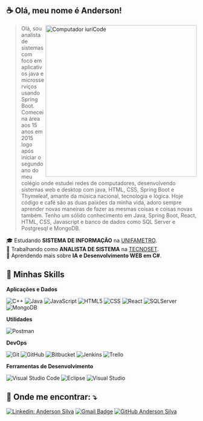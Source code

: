 ## :coffee: Olá, meu nome é <strong>Anderson!</strong>

<img src="https://raw.githubusercontent.com/MicaelliMedeiros/micaellimedeiros/master/image/computer-illustration.png" min-width="400px" max-width="400px" width="400px" align="right" alt="Computador iuriCode">

> Olá, sou analista de sistemas com foco em aplicativos java e microsserviços usando Spring Boot. Comecei na área aos 15 anos em 2015 logo após iniciar o segundo ano do meu colégio onde estudei redes de computadores, desenvolvendo sistemas web e desktop com java, HTML, CSS, Spring Boot e Thymeleaf, amante da música nacional, tecnologia e lógica. Hoje código e café são as duas paixões da minha vida, adoro sempre aprender novas maneiras de fazer as mesmas coisas e coisas novas também. Tenho um sólido conhecimento em Java, Spring Boot, React, HTML, CSS, Javascript e banco de dados como SQL Server e Postgresql e MongoDB.

🎓 Estudando **SISTEMA DE INFORMAÇÃO** na <a href="http://www.unifametro.edu.br/">UNIFAMETRO</a>.</br>
💼 Trabalhando como **ANALISTA DE SISTEMA** na <a href="https://tecnoset.com.br/">TECNOSET</a>.</br>
🌱 Aprendendo mais sobre **IA e Desenvolvimento WEB em C#**.</br>

## 🚀 Minhas Skills

**Aplicações e Dados**

  ![C++](https://img.shields.io/badge/-C%23-333333?style=flat&logo=C%2B%2B&logoColor=00599C)
  ![Java](https://img.shields.io/badge/-Java-333333?style=flat&logo=Java&logoColor=007396)
  ![JavaScript](https://img.shields.io/badge/-JavaScript-333333?style=flat&logo=javascript)
  ![HTML5](https://img.shields.io/badge/-HTML5-333333?style=flat&logo=HTML5)
  ![CSS](https://img.shields.io/badge/-CSS-333333?style=flat&logo=CSS3&logoColor=1572B6)
  ![React](https://img.shields.io/badge/-React-333333?style=flat&logo=react)
  ![SQLServer](https://img.shields.io/badge/-SQLServer-333333?style=flat&logo=microsoftsqlserver)
  ![MongoDB](https://img.shields.io/badge/-MongoDB-333333?style=flat&logo=mongodb)

**Utilidades**

  ![Postman](https://img.shields.io/badge/-Postman-333333?style=flat&logo=postman)

**DevOps**

  ![Git](https://img.shields.io/badge/-Git-333333?style=flat&logo=git)
  ![GitHub](https://img.shields.io/badge/-GitHub-333333?style=flat&logo=github)
  ![Bitbucket](https://img.shields.io/badge/-Bitbucket-333333?style=flat&logo=bitbucket)
  ![Jenkins](https://img.shields.io/badge/-Jenkins-333333?style=flat&logo=jenkins)
  ![Trello](https://img.shields.io/badge/-Trello-333333?style=flat&logo=trello&logoColor=007ACC)

**Ferramentas de Desenvolvimento**

  ![Visual Studio Code](https://img.shields.io/badge/-Visual%20Studio%20Code-333333?style=flat&logo=visual-studio-code&logoColor=007ACC)
  ![Eclipse](https://img.shields.io/badge/-Eclipse-333333?style=flat&logo=eclipse-ide&logoColor=2C2255)
  ![Visual Studio](https://img.shields.io/badge/-Visual%20Studio-333333?style=flat&logo=visualstudio&logoColor=3B2E58)
  
## 💌 Onde me encontrar: ⤵️

  [linkedin]: https://www.linkedin.com/in/anderson-silva-a40926192/

  [![Linkedin: Anderson Silva](https://img.shields.io/badge/-Anderson%20Silva-blue?style=flat-square&logo=Linkedin&logoColor=white&link=www.linkedin.com/in/anderson-silva-a40926192)][linkedin]
  [![Gmail Badge](https://img.shields.io/badge/-andersonsrocha.dev@gmail.com-006bed?style=flat-square&logo=Gmail&logoColor=white&link=mailto:andersonsrocha.dev@gmail.com)](mailto:andersonsrocha.dev@gmail.com)
  [![GitHub Anderson Silva](https://img.shields.io/github/followers/andersonsrocha?label=follow&style=social)](https://github.com/andersonsrocha)
